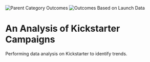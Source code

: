 ![Parent Category Outcomes](https://user-images.githubusercontent.com/99751636/157316277-90fb8256-21fb-4a69-9a19-22491bd16202.png)
![Outcomes Based on Launch Data](https://user-images.githubusercontent.com/99751636/157316300-15dbc8bf-fd90-48dd-a976-a7c4cc0bcca8.png)
# An Analysis of Kickstarter Campaigns
 Performing data analysis on Kickstarter to identify trends.
